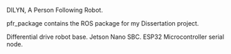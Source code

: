 DILYN, A Person Following Robot.

pfr_package contains the ROS package for my Dissertation project.

Differential drive robot base.
Jetson Nano SBC.
ESP32 Microcontroller serial node.
